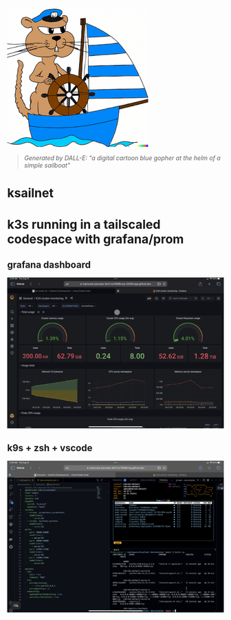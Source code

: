 ![logo](ksailnet.png)
> _Generated by DALL-E: "a digital cartoon blue gopher at the helm of a simple sailboat"_

# ksailnet
# k3s running in a tailscaled codespace with grafana/prom


## grafana dashboard

![screen1](screen-1.jpeg)

## k9s + zsh + vscode

![screen2](screen-2.jpeg)